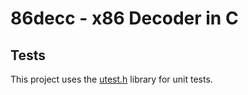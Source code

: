 # 86decc - x86 Decoder in C


## Tests
This project uses the [utest.h](https://github.com/sheredom/utest.h) library for unit tests.

